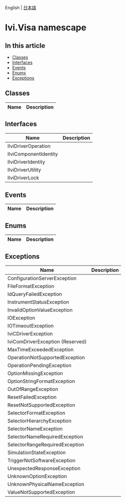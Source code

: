 English | [日本語](Ivi.Visa.ja.md)

# Ivi.Visa namescape

## In this article

- [Classes](#classes)
- [Interfaces](#interfaces)
- [Events](#events)
- [Enums](#enums)
- [Exceptions](#Exceptions)

## Classes
|Name|Description|
|---|---|

## Interfaces
|Name|Description|
|---|---|
|IIviDriverOperation||
|IIviComponentIdentity||
|IIviDriverIdentity||
|IIviDriverUtility||
|IIviDriverLock||

## Events
|Name|Description|
|---|---|

## Enums
|Name|Description|
|---|---|

## Exceptions
|Name|Description|
|---|---|
|ConfigurationServerException||
|FileFormatException||
|IdQueryFailedException||
|InstrumentStatusException||
|InvalidOptionValueException||
|IOException||
|IOTimeoutException||
|IviCDriverException||
|IviComDriverException (Reserved)||
|MaxTimeExceededException||
|OperationNotSupportedException||
|OperationPendingException||
|OptionMissingException||
|OptionStringFormatException||
|OutOfRangeException||
|ResetFailedException||
|ResetNotSupportedException||
|SelectorFormatException||
|SelectorHierarchyException||
|SelectorNameException||
|SelectorNameRequiredException||
|SelectorRangeRequiredException||
|SimulationStateException||
|TriggerNotSoftwareException||
|UnexpectedResponseException||
|UnknownOptionException||
|UnknownPhysicalNameException||
|ValueNotSupportedException||
